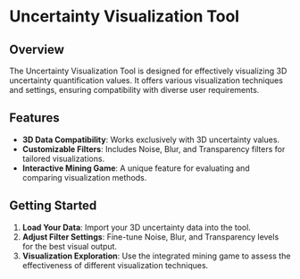 # Uncertainty Visualization Tool

## Overview
The Uncertainty Visualization Tool is designed for effectively visualizing 3D uncertainty quantification values. It offers various visualization techniques and settings, ensuring compatibility with diverse user requirements.

## Features
- **3D Data Compatibility**: Works exclusively with 3D uncertainty values.
- **Customizable Filters**: Includes Noise, Blur, and Transparency filters for tailored visualizations.
- **Interactive Mining Game**: A unique feature for evaluating and comparing visualization methods.

## Getting Started
1. **Load Your Data**: Import your 3D uncertainty data into the tool.
2. **Adjust Filter Settings**: Fine-tune Noise, Blur, and Transparency levels for the best visual output.
3. **Visualization Exploration**: Use the integrated mining game to assess the effectiveness of different visualization techniques.



